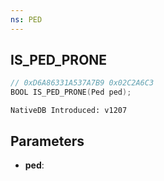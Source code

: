 ```yaml
---
ns: PED
---
```

## IS_PED_PRONE

```c
// 0xD6A86331A537A7B9 0x02C2A6C3
BOOL IS_PED_PRONE(Ped ped);
```

```
NativeDB Introduced: v1207
```

## Parameters
* **ped**:
